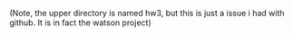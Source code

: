 (Note, the upper directory is named hw3, but this is just a issue i had with github. It is in fact the watson project)
